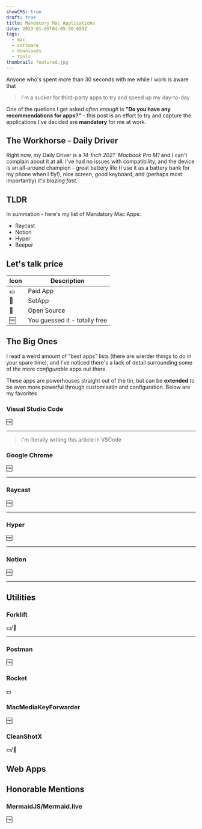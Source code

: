 ```yaml
---
showCMS: true
draft: true
title: Mandatory Mac Applications
date: 2023-01-05T04:05:50.659Z
tags:
  - mac
  - software
  - downloads
  - tools
thumbnail: featured.jpg
---
```

Anyone who's spent more than 30 seconds with me while I work is aware that

> I'm a sucker for third-party apps to try and speed up my day-to-day

One of the quetions I get asked *often enough* is **"Do you have any recommendations for apps?"** - this post is an effort to try and capture the applications I've decided are **mandatory** for me at work. 

## The Workhorse - Daily Driver
Right now, my Daily Driver is a *14-Inch 2021` Macbook Pro M1* and I can't complain about it at all. I've had no issues with compatibility, and the device is an all-around champion - great battery life (I use it as a battery bank for my phone when I fly!), nice screen, good keyboard, and (perhaps most importantly) *it's blazing fast*. 

## TLDR
In summation - here's my list of Mandatory Mac Apps:
* Raycast
* Notion
* Hyper
* Beeper

## Let's talk price

| Icon | Description |
|---|---|
| 💵 | Paid App |
| 🏪 | SetApp |
| 🐧 | Open Source |
| 🆓 | You guessed it - totally free|

## The Big Ones
I read a weird amount of "best apps" lists (there are wierder things to do in your spare time), and I've noticed there's a lack of detail surrounding some of the more *configurable* apps out there. 

These apps are powerhouses straight out of the tin, but can be **extended** to be even more powerful through customisatin and configuration. Below are my favorites

### Visual Studio Code
🆓

---
> I'm literally writing this article in VSCode

### Google Chrome
🆓

---

### Raycast
🆓

---


### Hyper
🆓

---

### Notion
🆓

---

## Utilities
### Forklift
💵/🏪

---

### Postman
🆓

### Rocket
💵

### MacMediaKeyForwarder
🆓 

### CleanShotX
💵/🏪 


## Web Apps

## Honorable Mentions
### MermaidJS/Mermaid.live
🆓

